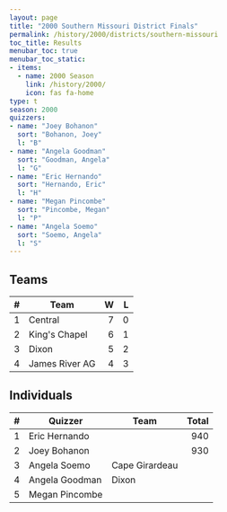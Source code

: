 ```yaml
---
layout: page
title: "2000 Southern Missouri District Finals"
permalink: /history/2000/districts/southern-missouri
toc_title: Results
menubar_toc: true
menubar_toc_static:
- items:
  - name: 2000 Season
    link: /history/2000/
    icon: fas fa-home
type: t
season: 2000
quizzers:
- name: "Joey Bohanon"
  sort: "Bohanon, Joey"
  l: "B"
- name: "Angela Goodman"
  sort: "Goodman, Angela"
  l: "G"
- name: "Eric Hernando"
  sort: "Hernando, Eric"
  l: "H"
- name: "Megan Pincombe"
  sort: "Pincombe, Megan"
  l: "P"
- name: "Angela Soemo"
  sort: "Soemo, Angela"
  l: "S"
---
```


## Teams

|    # | Team           |    W |    L |
| ---: | -------------- | ---: | ---: |
|    1 | Central        |    7 |    0 |
|    2 | King's Chapel  |    6 |    1 |
|    3 | Dixon          |    5 |    2 |
|    4 | James River AG |    4 |    3 |

## Individuals

|    # | Quizzer        | Team           | Total |
| ---: | -------------- | -------------- | ----: |
|    1 | Eric Hernando  |                |   940 |
|    2 | Joey Bohanon   |                |   930 |
|    3 | Angela Soemo   | Cape Girardeau |       |
|    4 | Angela Goodman | Dixon          |       |
|    5 | Megan Pincombe |                |       |
